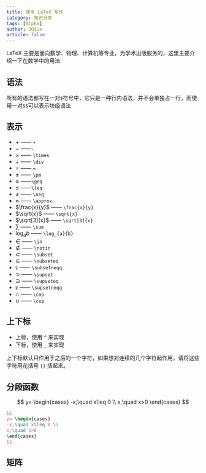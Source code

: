 ```yaml
---
title: 使用 LaTeX 写作 
category: 知识分享
tags: [Alpha]
author: JQiue
article: false
---
```


LaTeX 主要是面向数学、物理、计算机等专业，为学术出版服务的，这里主要介绍一下在数学中的用法

## 语法

所有的语法都写在一对`$`符号中，它只是一种行内语法，并不会单独占一行，而使用一对`$$`可以表示块级语法

## 表示

+ $+$ —— `+`
+ $-$ ——`-`
+ $\times$ —— `\times`
+ $\div$ —— `\div`
+ $=$ —— `=`
+ $\pm$ —— `\pm`
+ $\geq$ ——`\geq`
+ $\leq$ ——`\leq`
+ $\neq$ —— `\neq`
+ $\approx$ —— `\approx`
+ $\frac{x}{y}$ —— `\frac{x}{y}`
+ $\sqrt{x}$ —— `\sqrt{x}`
+ $\sqrt[3]{x}$ —— `\sqrt[3]{x}`
+ $\sum$ —— `\sum`
+ $\log_{a}{b}$ —— `\log_{a}{b}`
+ $\in$ —— `\in`
+ $\notin$ —— `\notin`
+ $\subset$ —— `\subset`
+ $\subseteq$ —— `\subseteq`
+ $\subsetneqq$ —— `\subsetneqq`
+ $\supset$ —— `\supset`
+ $\supseteq$ —— `\supseteq`
+ $\supsetneqq$ —— `\supsetneqq`
+ $\cap$ —— `\cap`
+ $\cup$ —— `\cup`

## 上下标

+ 上标，使用 `^` 来实现
+ 下标，使用 `_` 来实现

上下标默认只作用于之后的一个字符，如果想对连续的几个字符起作用，请将这些字符用花括号 `{}` 括起来。

## 分段函数

$$
y= \begin{cases}
-x,\quad x\leq 0 \\
x,\quad x>0
\end{cases}
$$

```tex
$$
y= \begin{cases}
-x,\quad x\leq 0 \\
x,\quad x>0
\end{cases}
$$
```

## 矩阵
